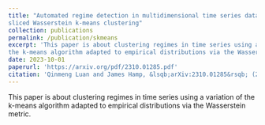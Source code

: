 ```yaml
---
title: "Automated regime detection in multidimensional time series data using 
sliced Wasserstein k-means clustering"
collection: publications
permalink: /publication/skmeans
excerpt: 'This paper is about clustering regimes in time series using a variation of 
the k-means algorithm adapted to empirical distributions via the Wasserstein metric.'
date: 2023-10-01
paperurl: 'https://arxiv.org/pdf/2310.01285.pdf'
citation: 'Qinmeng Luan and James Hamp, &lsqb;arXiv:2310.01285&rsqb; (2023)'
---
```

This paper is about clustering regimes in time series using a variation of 
the k-means algorithm adapted to empirical distributions via the Wasserstein metric.
